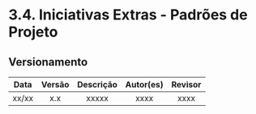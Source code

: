 # 3.4. Iniciativas Extras - Padrões de Projeto



## Versionamento

| Data |Versão| Descrição | Autor(es) | Revisor |
|:----:|:----:|:---------:|:-----:|:-----:|
| xx/xx |  x.x  | xxxxx | xxxx | xxxx |